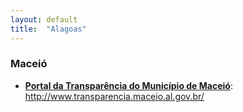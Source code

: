 ```yaml
---
layout: default
title:  "Alagoas"
---
```


### Maceió

-   **[Portal da Transparência do Município de Maceió](http://www.transparencia.maceio.al.gov.br/)**: http://www.transparencia.maceio.al.gov.br/

